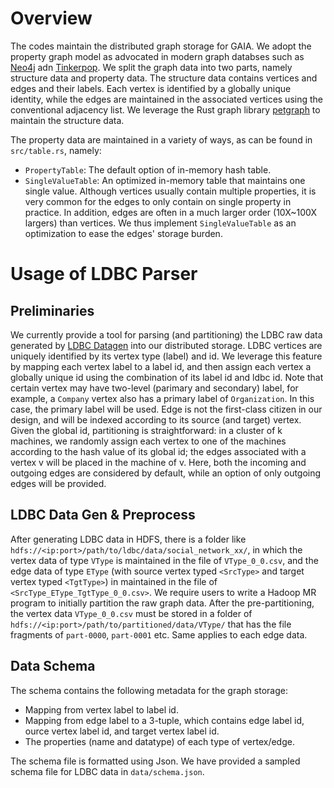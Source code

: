 # Overview
The codes maintain the distributed graph storage for GAIA. We adopt the property graph model as
advocated in modern graph databses such as [Neo4j](https://neo4j.com/) adn [Tinkerpop](https://tinkerpop.apache.org/). 
We split the graph data into two parts, namely structure data and property data. The structure data contains
vertices and edges and their labels. Each vertex is identified by a globally unique identity, while the edges are
maintained in the associated vertices using the conventional adjacency list. We leverage the Rust graph library
[petgraph](https://github.com/petgraph/petgraph) to maintain the structure data.

The property data are maintained in a variety of ways, as can be found in `src/table.rs`, namely:
* `PropertyTable`: The default option of in-memory hash table.
* `SingleValueTable`: An optimized in-memory table that maintains one single value. Although vertices
usually contain multiple properties, it is very common for the edges to only contain on single property in practice.
  In addition, edges are often in a much larger order (10X~100X largers) than vertices. We thus implement `SingleValueTable`
  as an optimization to ease the edges' storage burden.

# Usage of LDBC Parser
## Preliminaries
We currently provide a tool for parsing (and partitioning) the LDBC raw data generated by
[LDBC Datagen](https://github.com/ldbc/ldbc_snb_datagen) into our distributed storage. 
LDBC vertices are uniquely identified by its vertex type (label) and id. We leverage this feature by mapping
each vertex label to a label id, and then assign each vertex a globally unique id using the combination
of its label id and ldbc id. Note that certain vertex may have two-level (parimary and secondary) label, for 
example, a `Company` vertex also has a primary label of `Organization`. In this case, the primary 
label will be used. Edge is not the first-class citizen in our design, and will be indexed
according to its source (and target) vertex. Given the global id, partitioning is straightforward: 
in a cluster of k machines, we randomly assign each vertex to one of the machines according to the hash value of its global id; 
the edges associated with a vertex v will be placed in the machine of v. Here, both the incoming and outgoing edges
are considered by default, while an option of only outgoing edges will be provided. 

## LDBC Data Gen & Preprocess
After generating LDBC data in HDFS, there is a folder like `hdfs://<ip:port>/path/to/ldbc/data/social_network_xx/`, in which
the vertex data of type `VType` is maintained in the file of `VType_0_0.csv`, and the edge data of type `EType` (with
source vertex typed `<SrcType>` and target vertex typed `<TgtType>`) in maintained in the file of 
`<SrcType_EType_TgtType_0_0.csv>`. We require users to write a Hadoop MR program to initially partition the raw graph 
data. After the pre-partitioning, the vertex data `VType_0_0.csv` must be stored in a folder of 
`hdfs://<ip:port>/path/to/partitioned/data/VType/` that has the file fragments of `part-0000`, `part-0001` etc.
Same applies to each edge data. 

## Data Schema
The schema contains the following metadata for the graph storage:
* Mapping from vertex label to label id.
* Mapping from edge label to a 3-tuple, which contains edge label id, ource vertex label id, and target vertex
  label id. 
* The properties (name and datatype) of each type of vertex/edge.

The schema file is formatted using Json. We have provided a sampled schema file for LDBC data in `data/schema.json`.

